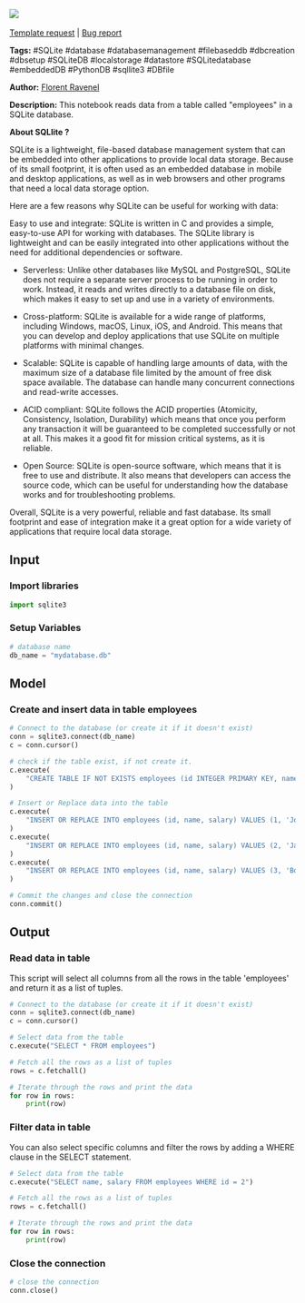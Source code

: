 <a href="https://app.naas.ai/user-redirect/naas/downloader?url=https://raw.githubusercontent.com/jupyter-naas/awesome-notebooks/master/SQLite/SQLite_Read_data_in_Table.ipynb" target="_parent"><img src="https://naasai-public.s3.eu-west-3.amazonaws.com/open_in_naas.svg"/></a><br><br><a href="https://github.com/jupyter-naas/awesome-notebooks/issues/new?assignees=&labels=&template=template-request.md&title=Tool+-+Action+of+the+notebook+">Template request</a> | <a href="https://github.com/jupyter-naas/awesome-notebooks/issues/new?assignees=&labels=bug&template=bug_report.md&title=SQLite+-+Read+data+in+Table:+Error+short+description">Bug report</a>

**Tags:** #SQLite #database #databasemanagement #filebaseddb #dbcreation #dbsetup #SQLiteDB #localstorage #datastore #SQLitedatabase #embeddedDB #PythonDB #sqllite3 #DBfile

**Author:** [Florent Ravenel](https://www.linkedin.com/in/florent-ravenel/)

**Description:** This notebook reads data from a table called "employees" in a SQLite database.

**About SQLlite ?**

SQLite is a lightweight, file-based database management system that can be embedded into other applications to provide local data storage. Because of its small footprint, it is often used as an embedded database in mobile and desktop applications, as well as in web browsers and other programs that need a local data storage option.

Here are a few reasons why SQLite can be useful for working with data:

Easy to use and integrate: SQLite is written in C and provides a simple, easy-to-use API for working with databases. The SQLite library is lightweight and can be easily integrated into other applications without the need for additional dependencies or software.

- Serverless: Unlike other databases like MySQL and PostgreSQL, SQLite does not require a separate server process to be running in order to work. Instead, it reads and writes directly to a database file on disk, which makes it easy to set up and use in a variety of environments.

- Cross-platform: SQLite is available for a wide range of platforms, including Windows, macOS, Linux, iOS, and Android. This means that you can develop and deploy applications that use SQLite on multiple platforms with minimal changes.

- Scalable: SQLite is capable of handling large amounts of data, with the maximum size of a database file limited by the amount of free disk space available. The database can handle many concurrent connections and read-write accesses.

- ACID compliant: SQLite follows the ACID properties (Atomicity, Consistency, Isolation, Durability) which means that once you perform any transaction it will be guaranteed to be completed successfully or not at all. This makes it a good fit for mission critical systems, as it is reliable.

- Open Source: SQLite is open-source software, which means that it is free to use and distribute. It also means that developers can access the source code, which can be useful for understanding how the database works and for troubleshooting problems.

Overall, SQLite is a very powerful, reliable and fast database. Its small footprint and ease of integration make it a great option for a wide variety of applications that require local data storage.

## Input

### Import libraries


```python
import sqlite3
```

### Setup Variables


```python
# database name
db_name = "mydatabase.db"
```

## Model

### Create and insert data in table employees


```python
# Connect to the database (or create it if it doesn't exist)
conn = sqlite3.connect(db_name)
c = conn.cursor()

# check if the table exist, if not create it.
c.execute(
    "CREATE TABLE IF NOT EXISTS employees (id INTEGER PRIMARY KEY, name TEXT, salary REAL)"
)

# Insert or Replace data into the table
c.execute(
    "INSERT OR REPLACE INTO employees (id, name, salary) VALUES (1, 'John Doe', 50000)"
)
c.execute(
    "INSERT OR REPLACE INTO employees (id, name, salary) VALUES (2, 'Jane Smith', 55000)"
)
c.execute(
    "INSERT OR REPLACE INTO employees (id, name, salary) VALUES (3, 'Bob Johnson', 60000)"
)

# Commit the changes and close the connection
conn.commit()
```

## Output

### Read data in table
This script will select all columns from all the rows in the table 'employees' and return it as a list of tuples.


```python
# Connect to the database (or create it if it doesn't exist)
conn = sqlite3.connect(db_name)
c = conn.cursor()

# Select data from the table
c.execute("SELECT * FROM employees")

# Fetch all the rows as a list of tuples
rows = c.fetchall()

# Iterate through the rows and print the data
for row in rows:
    print(row)
```

### Filter data in table
You can also select specific columns and filter the rows by adding a WHERE clause in the SELECT statement.


```python
# Select data from the table
c.execute("SELECT name, salary FROM employees WHERE id = 2")

# Fetch all the rows as a list of tuples
rows = c.fetchall()

# Iterate through the rows and print the data
for row in rows:
    print(row)
```

### Close the connection


```python
# close the connection
conn.close()
```


```python

```
